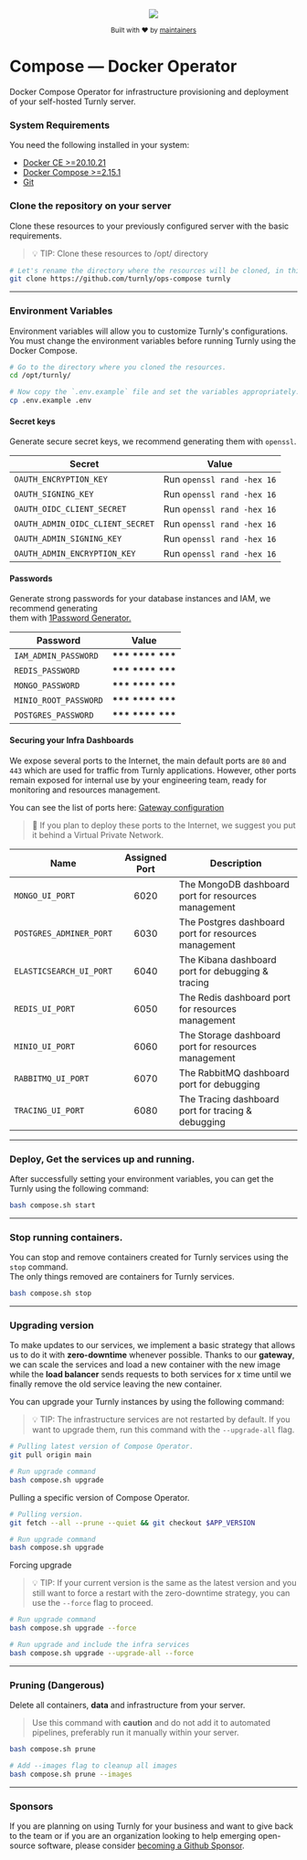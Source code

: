 <div align="center">
  <p align="center">
      <a href="https://turnly.app" target="_blank" rel="noopener">
          <img src="https://raw.githubusercontent.com/turnly/turnly/develop/docs/assets/github-header.png" />
      </a>
  </p>

  <p>
    <sub>
      Built with ❤︎ by
      <a href="https://github.com/turnly/turnly/blob/develop/OWNERS.md">
        maintainers
      </a>
    </sub>
  </p>
</div>

# Compose — Docker Operator

Docker Compose Operator for infrastructure provisioning and deployment of your self-hosted Turnly server.

### System Requirements

You need the following installed in your system:

- [Docker CE >=20.10.21](https://docs.docker.com/engine/release-notes)
- [Docker Compose >=2.15.1](https://docs.docker.com/compose/release-notes)
- [Git](https://git-scm.com/downloads)

### Clone the repository on your server

Clone these resources to your previously configured server with the basic requirements.

> 💡 TIP: Clone these resources to /opt/ directory

```sh
# Let's rename the directory where the resources will be cloned, in this case "turnly".
git clone https://github.com/turnly/ops-compose turnly
```

___

### Environment Variables

Environment variables will allow you to customize Turnly's configurations. \
You must change the environment variables before running Turnly using the Docker Compose.

```sh
# Go to the directory where you cloned the resources.
cd /opt/turnly/

# Now copy the `.env.example` file and set the variables appropriately.
cp .env.example .env
```
#### Secret keys

Generate secure secret keys, we recommend generating them with `openssl`.

| Secret                             | Value                        |
| ---------------------------------- | ---------------------------- |
| `OAUTH_ENCRYPTION_KEY`             | Run `openssl rand -hex 16`   |
| `OAUTH_SIGNING_KEY`                | Run `openssl rand -hex 16`   |
| `OAUTH_OIDC_CLIENT_SECRET`         | Run `openssl rand -hex 16`   |
| `OAUTH_ADMIN_OIDC_CLIENT_SECRET`   | Run `openssl rand -hex 16`   |
| `OAUTH_ADMIN_SIGNING_KEY`          | Run `openssl rand -hex 16`   |
| `OAUTH_ADMIN_ENCRYPTION_KEY`       | Run `openssl rand -hex 16`   |

#### Passwords

Generate strong passwords for your database instances and IAM, we recommend generating \
them with [1Password Generator.](https://1password.com/password-generator)

| Password                 | Value                |
| ------------------------ | :------------------: |
| `IAM_ADMIN_PASSWORD`     | __*** **** ***__     |
| `REDIS_PASSWORD`         | __*** **** ***__     |
| `MONGO_PASSWORD`         | __*** **** ***__     |
| `MINIO_ROOT_PASSWORD`    | __*** **** ***__     |
| `POSTGRES_PASSWORD`      | __*** **** ***__     |

#### Securing your Infra Dashboards

We expose several ports to the Internet, the main default ports are `80` and `443` which are
used for traffic from Turnly applications. However, other ports remain exposed for internal
use by your engineering team, ready for monitoring and resources management.

You can see the list of ports here: [Gateway configuration](/gateway.yml#L57)

> 🚨 If you plan to deploy these ports to the Internet, we suggest you put it behind a Virtual Private Network.

| Name                         | Assigned Port  | Description                                             |
| ---------------------------- | :------------: | ------------------------------------------------------- |
| `MONGO_UI_PORT`              | 6020           | The MongoDB dashboard port for resources management     |
| `POSTGRES_ADMINER_PORT`      | 6030           | The Postgres dashboard port for resources management    |
| `ELASTICSEARCH_UI_PORT`      | 6040           | The Kibana dashboard port for debugging & tracing       |
| `REDIS_UI_PORT`              | 6050           | The Redis dashboard port for resources management       |
| `MINIO_UI_PORT`              | 6060           | The Storage dashboard port for resources management     |
| `RABBITMQ_UI_PORT`           | 6070           | The RabbitMQ dashboard port for debugging               |
| `TRACING_UI_PORT`            | 6080           | The Tracing dashboard port for tracing & debugging      |

___

### Deploy, Get the services up and running.

After successfully setting your environment variables, you can get the Turnly using the following command:

```sh
bash compose.sh start
```

___

### Stop running containers.

You can stop and remove containers created for Turnly services using the `stop` command. \
The only things removed are containers for Turnly services.

```sh
bash compose.sh stop
```

___

### Upgrading version

To make updates to our services, we implement a basic strategy that allows us to do it
with **zero-downtime** whenever possible. Thanks to our **gateway**, we can scale the services
and load a new container with the new image while the **load balancer** sends requests
to both services for x time until we finally remove the old service leaving the new container.

You can upgrade your Turnly instances by using the following command:

> 💡 TIP: The infrastructure services are not restarted by default.
> If you want to upgrade them, run this command with the `--upgrade-all` flag.

```sh
# Pulling latest version of Compose Operator.
git pull origin main

# Run upgrade command
bash compose.sh upgrade
```

Pulling a specific version of Compose Operator.

```sh
# Pulling version.
git fetch --all --prune --quiet && git checkout $APP_VERSION

# Run upgrade command
bash compose.sh upgrade
```

Forcing upgrade

> 💡 TIP: If your current version is the same as the latest version and you still
> want to force a restart with the zero-downtime strategy, you can use the `--force` flag to proceed.

```sh
# Run upgrade command
bash compose.sh upgrade --force

# Run upgrade and include the infra services
bash compose.sh upgrade --upgrade-all --force
```

___

### Pruning (Dangerous)

Delete all containers, **data** and infrastructure from your server.

> Use this command with **caution** and do not add it to automated pipelines,
> preferably run it manually within your server.

```sh
bash compose.sh prune

# Add --images flag to cleanup all images
bash compose.sh prune --images
```

___

### Sponsors

If you are planning on using Turnly for your business and want to give back to the
team or if you are an organization looking to help emerging open-source
software, please consider [becoming a Github Sponsor](https://github.com/sponsors/efraa).
